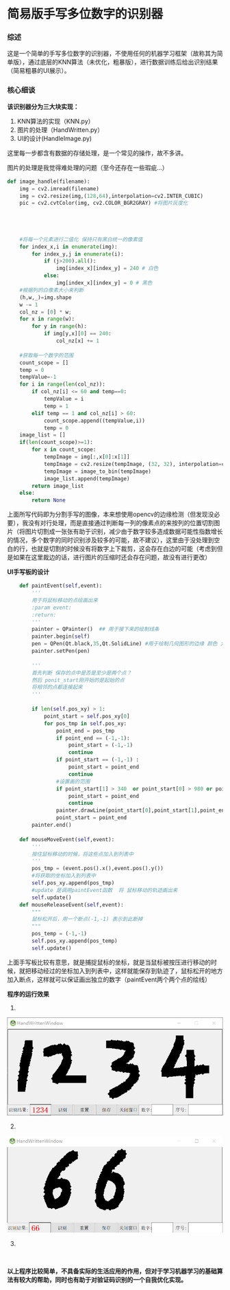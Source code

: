 # 简易版手写多位数字的识别器

###  综述

这是一个简单的手写多位数字的识别器，不使用任何的机器学习框架（故称其为简单版），通过底层的KNN算法（未优化，粗暴版），进行数据训练后给出识别结果（简易粗暴的UI展示）。

### 核心细谈

**该识别器分为三大块实现：**

1. KNN算法的实现（KNN.py）
2. 图片的处理（HandWritten.py）
3. UI的设计(HandleImage.py)

这里每一步都含有数据的存储处理，是一个常见的操作，故不多讲。

图片的处理是我觉得难处理的问题（至今还存在一些瑕疵...）

```python
def image_handle(filename):
    img = cv2.imread(filename)
    img = cv2.resize(img,(128,64),interpolation=cv2.INTER_CUBIC)
    pic = cv2.cvtColor(img, cv2.COLOR_BGR2GRAY) #将图片灰度化




    #将每一个元素进行二值化 保持只有黑白统一的像素值
    for index_x,i in enumerate(img):
        for index_y,j in enumerate(i):
            if (j>200).all():
                img[index_x][index_y] = 240 # 白色
            else:
                img[index_x][index_y] = 0 # 黑色
    #根据列的白像素大小来判断
    (h,w,_)=img.shape
    w -= 1
    col_nz = [0] * w;
    for x in range(w):
        for y in range(h):
            if img[y,x][0] == 240:
                col_nz[x] += 1

    #获取每一个数字的范围
    count_scope = []
    temp = 0
    tempValue=-1
    for i in range(len(col_nz)):
        if col_nz[i] <= 60 and temp==0:
            tempValue = i
            temp = 1
        elif temp == 1 and col_nz[i] > 60:
            count_scope.append((tempValue,i))
            temp = 0
    image_list = []
    if(len(count_scope)>=1):
        for x in count_scope:
            tempImage = img[:,x[0]:x[1]]
            tempImage = cv2.resize(tempImage, (32, 32), interpolation=cv2.INTER_CUBIC)
            tempImage = image_to_bin(tempImage)
            image_list.append(tempImage)
        return image_list
    else:
        return None

```

上面所写代码即为分割手写的图像，本来想使用opencv的边缘检测（但发现没必要），我没有对行处理，而是直接通过判断每一列的像素点的来按列的位置切割图片（将图片切割成一张张有助于识别，减少由于数字较多造成数据可能性指数增长的情况，多个数字的同时识别涉及较多的可能，故不建议），这里由于没处理到空白的行，也就是切割的时候没有将数字上下裁剪，这会存在白边的可能（考虑到但是如果在这里裁边的话，进行图片的压缩时还会存在问题，故没有进行更改）

**UI手写板的设计**

```python
    def paintEvent(self,event):
        '''
        用于将鼠标移动的点绘画出来
        :param event:
        :return:
        '''
        painter = QPainter()  ## 用于接下来的绘制线条
        painter.begin(self)
        pen = QPen(Qt.black,35,Qt.SolidLine) #用于绘制几何图形的边缘 颜色 大小 风格
        painter.setPen(pen)

        '''
        首先判断 保存的点中是否是至少是两个点？
        然后 ponit_start刚开始的是起始的点
        将相邻的点都连接起来
        '''

        if len(self.pos_xy) > 1:
            point_start = self.pos_xy[0]
            for pos_tmp in self.pos_xy:
                point_end = pos_tmp
                if point_end == (-1,-1):
                    point_start = (-1,-1)
                    continue
                if point_start == (-1,-1) :
                    point_start = point_end
                    continue
                #设置画的范围
                if point_start[1] > 340  or point_start[0] > 980 or point_start[0] < 0 or point_start[1] < 0 :
                    point_start = point_end
                    continue
                painter.drawLine(point_start[0],point_start[1],point_end[0],point_end[1])
                point_start = point_end
        painter.end()

    def mouseMoveEvent(self,event):
        '''
        按住鼠标移动的时候，将这些点加入到列表中
        '''
        pos_tmp = (event.pos().x(),event.pos().y())
        #将获取的坐标加入到列表中
        self.pos_xy.append(pos_tmp)
        #update 是调用paintEvent函数  将 鼠标移动的轨迹画出来
        self.update()
    def mouseReleaseEvent(self,event):
        """
        鼠标松开后，用一个断点(-1,-1) 表示到此断掉
        """
        pos_temp = (-1,-1)
        self.pos_xy.append(pos_temp)
        self.update()

```

上面手写板比较有意思，就是捕捉鼠标的坐标，就是当鼠标被按压进行移动的时候，就把移动经过的坐标加入到列表中，这样就能保存到轨迹了，鼠标松开的地方加入断点，这样就可以保证画出独立的数字（paintEvent两个两个点的绘线）

**程序的运行效果**

1. 

![](https://github.com/1291945816/ML_Assessment/blob/master/Image/%E6%88%90%E5%8A%9F%E6%A0%B7%E4%BE%8B.png)

2. 

![](https://github.com/1291945816/ML_Assessment/blob/master/Image/%E6%88%90%E5%8A%9F%E6%A0%B7%E4%BE%8B%20(2).png)

3. 

![]()

**以上程序比较简单，不具备实际的生活应用的作用，但对于学习机器学习的基础算法有较大的帮助，同时也有助于对验证码识别的一个自我优化实现。**

